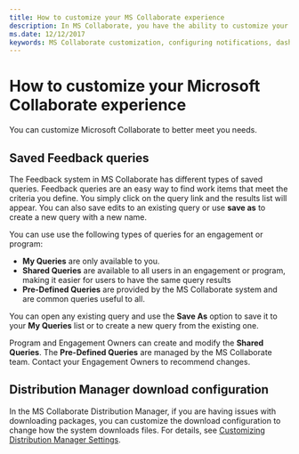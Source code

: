 ```yaml
---
title: How to customize your MS Collaborate experience
description: In MS Collaborate, you have the ability to customize your experience by configuring your dashboard, determining how you would like to receiving notifications, and creating your own queries. 
ms.date: 12/12/2017
keywords: MS Collaborate customization, configuring notifications, dashboard customization
---
```


# How to customize your Microsoft Collaborate experience

You can customize Microsoft Collaborate to better meet you needs.

## Saved Feedback queries

The Feedback system in MS Collaborate has different types of saved queries.  Feedback queries are an easy way to find work items that meet the criteria you define.  You simply click on the query link and the results list will appear.  You can also save edits to an existing query or use **save as** to create a new query with a new name.

You can use use the following types of queries for an engagement or program:
- **My Queries** are only available to you.  
- **Shared Queries** are available to all users in an engagement or program, making it easier for users to have the same query results
- **Pre-Defined Queries** are provided by the MS Collaborate system and are common queries useful to all. 

You can open any existing query and use the **Save As** option to save it to your **My Queries** list or to create a new query from the existing one.

Program and Engagement Owners can create and modify the **Shared Queries**.  The **Pre-Defined Queries** are managed by the MS Collaborate team.  Contact your Engagement Owners to recommend changes.  

## Distribution Manager download configuration

In the MS Collaborate Distribution Manager, if you are having issues with downloading packages, you can customize the download configuration to change how the system downloads files.  For details, see [Customizing Distribution Manager Settings](package-downloads.md).
